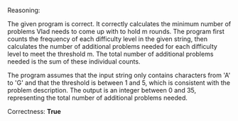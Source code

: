 Reasoning:

The given program is correct. It correctly calculates the minimum number of problems Vlad needs to come up with to hold m rounds. The program first counts the frequency of each difficulty level in the given string, then calculates the number of additional problems needed for each difficulty level to meet the threshold m. The total number of additional problems needed is the sum of these individual counts.

The program assumes that the input string only contains characters from 'A' to 'G' and that the threshold is between 1 and 5, which is consistent with the problem description. The output is an integer between 0 and 35, representing the total number of additional problems needed.

Correctness: **True**